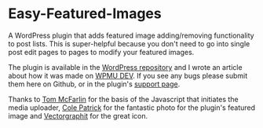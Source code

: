 # Easy-Featured-Images

A WordPress plugin that adds featured image adding/removing functionality to post lists. This is super-helpful because you don't need to go into single post edit pages to pages to modify your featured images.

The plugin is available in the [WordPress repository](https://wordpress.org/plugins/easy-featured-images/) and I wrote an article about how it was made on [WPMU DEV](https://premium.wpmudev.org/blog/easy-featured-images/). If you see any bugs please submit them here on Github, or in the plugin's [support page](https://wordpress.org/support/plugin/easy-featured-images).

Thanks to [Tom McFarlin](https://tommcfarlin.com/the-wordpress-media-uploader/) for the basis of the Javascript that initiates the media uploader, [Cole Patrick](https://unsplash.com/colepatrick) for the fantastic photo for the plugin's featured image and [Vectorgraphit](http://www.vectorgraphit.com/) for the great icon.
